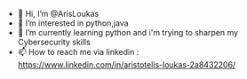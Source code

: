 - 👋 Hi, I’m @ArisLoukas
- 👀 I’m interested in python,java
- 🌱 I’m currently learning python and i'm trying to sharpen my Cybersecurity skills
- 📫 How to reach me via linkedin :  https://www.linkedin.com/in/aristotelis-loukas-2a8432206/

<!---
ArisLoukas/ArisLoukas is a ✨ special ✨ repository because its `README.md` (this file) appears on your GitHub profile.
You can click the Preview link to take a look at your changes.
--->
